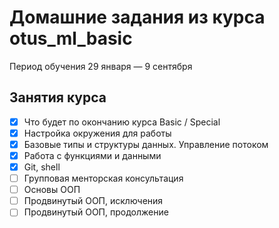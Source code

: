 # Домашние задания из курса otus_ml_basic
Период обучения
29 января — 9 сентября

## Занятия курса
- [x] Что будет по окончанию курса Basic / Special
- [x] Настройка окружения для работы
- [x] Базовые типы и структуры данных. Управление потоком
- [x] Работа с функциями и данными 
- [x] Git, shell 
- [ ] Групповая менторская консультация
- [ ] Основы ООП
- [ ] Продвинутый ООП, исключения
- [ ] Продвинутый ООП, продолжение
